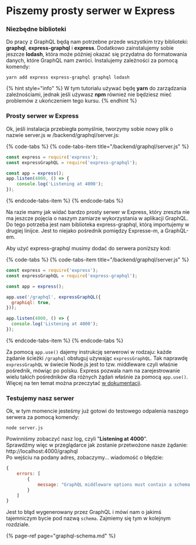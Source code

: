 # Piszemy prosty serwer w Express

### Niezbędne biblioteki

Do pracy z GraphQL będą nam potrzebne przede wszystkim trzy biblioteki: **graphql**, **express-graphql** i **express**. Dodatkowo zainstalujemy sobie jeszcze **lodash**, która może później okazać się przydatna do formatowania danych, które GraphQL nam zwróci. Instalujemy zależności za pomocą komendy:

```
yarn add express express-graphql graphql lodash
```

{% hint style="info" %}
W tym tutorialu używać będę **yarn** do zarządzania zależnościami, jednak jeśli używasz **npm** również nie będziesz mieć problemów z ukończeniem tego kursu.
{% endhint %}

### Prosty serwer w Express

Ok, jeśli instalacja przebiegła pomyślnie, tworzymy sobie nowy plik o nazwie server.js w /backend/graphql/server.js:

{% code-tabs %}
{% code-tabs-item title="/backend/graphql/server.js" %}
```javascript
const express = require('express');
const expressGraphQL = require('express-graphql');

const app = express();
app.listen(4000, () => {
    console.log('Listening at 4000');
});
```
{% endcode-tabs-item %}
{% endcode-tabs %}

Na razie mamy jak widać bardzo prosty serwer w Express, który zreszta nie ma jeszcze pojęcia o naszym zamiarze wykorzystania w aplikacji GraphQL. Do tego potrzeba jest nam biblioteka express-graphql, którą importujemy w drugiej linijce. Jest to niejako pośrednik pomiędzy Expresse-m, a GraphQL-em.

Aby użyć express-graphql musimy dodać do serwera poniższy kod:

{% code-tabs %}
{% code-tabs-item title="/backend/graphql/server.js" %}
```javascript
const express = require('express');
const expressGraphQL = require('express-graphql');

const app = express();

app.use('/graphql', expressGraphQL({
  graphiql: true,
}));

app.listen(4000, () => {
  console.log('Listening at 4000');
});
```
{% endcode-tabs-item %}
{% endcode-tabs %}

Za pomocą `app.use()` dajemy instrukcję serwerowi w rodzaju: każde żądanie ścieżki `/graphql` obsługuj używając `expressGraphQL`. Tak naprawdę `expressGraphQL` w świecie Node.js jest to tzw. middleware czyli właśnie pośrednik, mówiąc po polsku. Express pozwala nam na zarejestrowanie wielu takich pośredników dla różnych żądań właśnie za pomocą `app.use()`. Więcej na ten temat można przeczytać [w dokumentacji](https://expressjs.com/en/api.html#app.use).

### Testujemy nasz serwer

Ok, w tym momencie jesteśmy już gotowi do testowego odpalenia naszego serwera za pomocą komendy:

`node server.js`

Powinniśmy zobaczyć nasz log, czyli "**Listening at 4000**".  
Sprawdźmy więc w przeglądarce jak zostanie przetwożone nasze żądanie: http://localhost:4000/graphql  
Po wejściu na podany adres, zobaczymy... wiadomość o błędzie:

```javascript
{
    errors: [
        {
            message: "GraphQL middleware options must contain a schema."
        }
    ]
}
```

Jest to błąd wygenerowany przez GraphQL i mówi nam o jakimś tajemniczym bycie pod nazwą `schema`. Zajmiemy się tym w kolejnym rozdziale.

{% page-ref page="graphql-schema.md" %}



